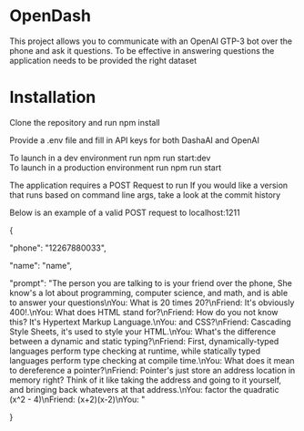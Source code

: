 # OpenDash

This project allows you to communicate with an OpenAI GTP-3 bot over the phone and ask it questions.
To be effective in answering questions the application needs to be provided the right dataset

# Installation

Clone the repository and run npm install

Provide a .env file and fill in API keys for both DashaAI and OpenAI

To launch in a dev environment run npm run start:dev  
To launch in a production environment run npm run start

The application requires a POST Request to run
If you would like a version that runs based on command line args, take a look at the commit history

Below is an example of a valid POST request to localhost:1211

{

"phone": "12267880033",

"name": "name",

"prompt": "The person you are talking to is your friend over the phone, She know's a lot about programming, computer science, and math, and is able to answer your questions\nYou: What is 20 times 20?\nFriend: It's obviously 400!.\nYou: What does HTML stand for?\nFriend: How do you not know this? It's Hypertext Markup Language.\nYou: and CSS?\nFriend: Cascading Style Sheets, it's used to style your HTML.\nYou: What's the difference between a dynamic and static typing?\nFriend: First, dynamically-typed languages perform type checking at runtime, while statically typed languages perform type checking at compile time.\nYou: What does it mean to dereference a pointer?\nFriend: Pointer's just store an address location in memory right? Think of it like taking the address and going to it yourself, and bringing back whatevers at that address.\nYou: factor the quadratic (x^2 - 4)\nFriend: (x+2)(x-2)\nYou: "

}
